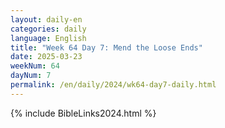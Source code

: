 ```yaml
---
layout: daily-en
categories: daily
language: English
title: "Week 64 Day 7: Mend the Loose Ends"
date: 2025-03-23
weekNum: 64
dayNum: 7
permalink: /en/daily/2024/wk64-day7-daily.html
---
```



{% include BibleLinks2024.html %}

